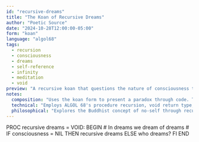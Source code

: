 ```yaml
---
id: "recursive-dreams"
title: "The Koan of Recursive Dreams"
author: "Poetic Source"
date: "2024-10-28T12:00:00-05:00"
form: "koan"
language: "algol68"
tags: 
  - recursion
  - consciousness
  - dreams
  - self-reference
  - infinity
  - meditation
  - void
preview: "A recursive koan that questions the nature of consciousness through an infinite loop of dreaming, where the dreamer becomes indistinguishable from the dream itself"
notes:
  composition: "Uses the koan form to present a paradox through code. The recursive structure mirrors the cyclical nature of consciousness, while the comment acts as a traditional koan statement. The final question 'who dreams?' serves as the koan's turning point."
  technical: "Employs ALGOL 68's procedure recursion, void return type, and nil checking to create an infinite contemplation. The lack of a base case is intentional, reflecting the endless nature of consciousness."
  philosophical: "Explores the Buddhist concept of no-self through recursive dreaming. Questions whether consciousness is recursive in nature, and if so, where does the recursion end? The nil check represents the boundary between consciousness and void, while the final question challenges the existence of a discrete dreamer."
---
```

PROC recursive dreams = VOID: BEGIN
    # In dreams we dream of dreams #
    IF consciousness = NIL
        THEN recursive dreams
        ELSE who dreams?
    FI
END